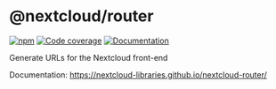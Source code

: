 # @nextcloud/router

[![npm](https://img.shields.io/npm/v/@nextcloud/router?style=for-the-badge)](https://www.npmjs.com/package/@nextcloud/router)
[![Code coverage](https://img.shields.io/codecov/c/github/nextcloud-libraries/nextcloud-router/master?style=for-the-badge)](https://app.codecov.io/github/nextcloud-libraries/nextcloud-router)
[![Documentation](https://img.shields.io/badge/Documentation-0082C9?style=for-the-badge)
](https://nextcloud-libraries.github.io/nextcloud-router/)

Generate URLs for the Nextcloud front-end

Documentation: https://nextcloud-libraries.github.io/nextcloud-router/
